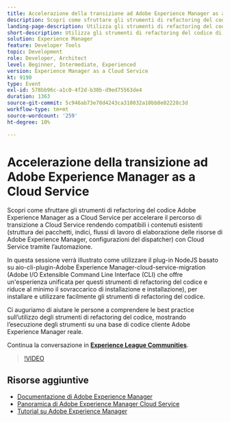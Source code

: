 ```yaml
---
title: Accelerazione della transizione ad Adobe Experience Manager as a Cloud Service
description: Scopri come sfruttare gli strumenti di refactoring del codice Adobe Experience Manager as a Cloud Service per accelerare il percorso di transizione a Cloud Service rendendo compatibili i contenuti esistenti (struttura dei pacchetti, indici, flussi di lavoro di elaborazione delle risorse di Adobe Experience Manager, configurazioni del dispatcher) con Cloud Service tramite l’automazione.
landing-page-description: Utilizza gli strumenti di refactoring del codice di AEM as a Cloud Service per accelerare la transizione a Cloud Service.
short-description: Utilizza gli strumenti di refactoring del codice di AEM as a Cloud Service per accelerare la transizione a Cloud Service.
solution: Experience Manager
feature: Developer Tools
topic: Development
role: Developer, Architect
level: Beginner, Intermediate, Experienced
version: Experience Manager as a Cloud Service
kt: 9190
type: Event
exl-id: 578bb96c-a1c0-4f2d-b30b-d9ed75563de4
duration: 1363
source-git-commit: 5c946ab73e78d4243ca310032a10bb8e82228c3d
workflow-type: tm+mt
source-wordcount: '259'
ht-degree: 10%

---
```


# Accelerazione della transizione ad Adobe Experience Manager as a Cloud Service

Scopri come sfruttare gli strumenti di refactoring del codice Adobe Experience Manager as a Cloud Service per accelerare il percorso di transizione a Cloud Service rendendo compatibili i contenuti esistenti (struttura dei pacchetti, indici, flussi di lavoro di elaborazione delle risorse di Adobe Experience Manager, configurazioni del dispatcher) con Cloud Service tramite l’automazione.

In questa sessione verrà illustrato come utilizzare il plug-in NodeJS basato su aio-cli-plugin-Adobe Experience Manager-cloud-service-migration (Adobe I/O Extensible Command Line Interface (CLI) che offre un&#39;esperienza unificata per questi strumenti di refactoring del codice e riduce al minimo il sovraccarico di installazione e installazione), per installare e utilizzare facilmente gli strumenti di refactoring del codice.

Ci auguriamo di aiutare le persone a comprendere le best practice sull’utilizzo degli strumenti di refactoring del codice, mostrando l’esecuzione degli strumenti su una base di codice cliente Adobe Experience Manager reale.

Continua la conversazione in **[Experience League Communities](https://adobe.ly/3ETr7FI)**.

>[!VIDEO](https://video.tv.adobe.com/v/338036/?quality=12&learn=on&hidetitle=true)

## Risorse aggiuntive

- [Documentazione di Adobe Experience Manager](https://experienceleague.adobe.com/docs/experience-manager-cloud-service.html?lang=it)
- [Panoramica di Adobe Experience Manager Cloud Service](https://experienceleague.adobe.com/docs/experience-manager-cloud-service/overview/home.html?lang=it)
- [Tutorial su Adobe Experience Manager](https://experienceleague.adobe.com/docs/experience-manager-tutorials.html?lang=it)
